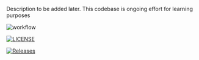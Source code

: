 Description to be added later. This codebase is ongoing effort for learning purposes

![workflow](https://github.com/albakrio/sem/actions/workflows/main.yml/badge.svg)


[![LICENSE](https://img.shields.io/github/license/<github-username>/devops.svg?style=flat-square)](https://github.com/<github-username>/devops/blob/master/LICENSE)

[![Releases](https://img.shields.io/github/release/<github-username>/devops/all.svg?style=flat-square)](https://github.com/<github-username>/devops/releases)

